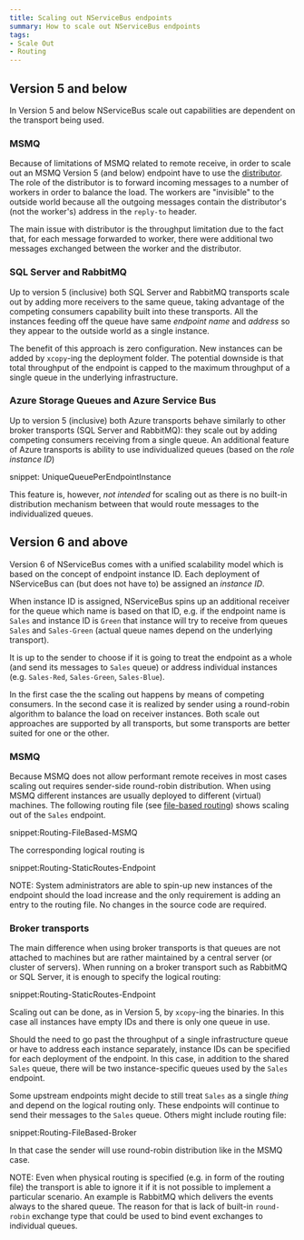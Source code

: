 ```yaml
---
title: Scaling out NServiceBus endpoints
summary: How to scale out NServiceBus endpoints
tags:
- Scale Out
- Routing
---
```


## Version 5 and below

In Version 5 and below NServiceBus scale out capabilities are dependent on the transport being used.


### MSMQ

Because of limitations of MSMQ related to remote receive, in order to scale out an MSMQ Version 5 (and below) endpoint have to use the [distributor](/nservicebus/scalability-and-ha/distributor/). The role of the distributor is to forward incoming messages to a number of workers in order to balance the load. The workers are "invisible" to the outside world because all the outgoing messages contain the distributor's (not the worker's) address in the `reply-to` header. 

The main issue with distributor is the throughput limitation due to the fact that, for each message forwarded to worker, there were additional two messages exchanged between the worker and the distributor.


### SQL Server and RabbitMQ

Up to version 5 (inclusive) both SQL Server and RabbitMQ transports scale out by adding more receivers to the same queue, taking advantage of the competing consumers capability built into these transports. All the instances feeding off the queue have same *endpoint name* and *address* so they appear to the outside world as a single instance.

The benefit of this approach is zero configuration. New instances can be added by `xcopy`-ing the deployment folder. The potential downside is that total throughput of the endpoint is capped to the maximum throughput of a single queue in the underlying infrastructure. 


### Azure Storage Queues and Azure Service Bus

Up to version 5 (inclusive) both Azure transports behave similarly to other broker transports (SQL Server and RabbitMQ): they scale out by adding competing consumers receiving from a single queue. An additional feature of Azure transports is ability to use individualized queues (based on the *role instance ID*)

snippet: UniqueQueuePerEndpointInstance

This feature is, however, *not intended* for scaling out as there is no built-in distribution mechanism between that would route messages to the individualized queues.


## Version 6 and above

Version 6 of NServiceBus comes with a unified scalability model which is based on the concept of endpoint instance ID. Each deployment of NServiceBus can (but does not have to) be assigned an *instance ID*.

When instance ID is assigned, NServiceBus spins up an additional receiver for the queue which name is based on that ID, e.g. if the endpoint name is `Sales` and instance ID is `Green` that instance will try to receive from queues `Sales` and `Sales-Green` (actual queue names depend on the underlying transport).

It is up to the sender to choose if it is going to treat the endpoint as a whole (and send its messages to `Sales` queue) or address individual instances (e.g. `Sales-Red`, `Sales-Green`, `Sales-Blue`). 

In the first case the the scaling out happens by means of competing consumers. In the second case it is realized by sender using a round-robin algorithm to balance the load on receiver instances. Both scale out approaches are supported by all transports, but some transports are better suited for one or the other.


### MSMQ

Because MSMQ does not allow performant remote receives in most cases scaling out requires sender-side round-robin distribution. When using MSMQ different instances are usually deployed to different (virtual) machines. The following routing file (see [file-based routing](/nservicebus/messaging/file-based-routing.md)) shows scaling out of the `Sales` endpoint.

snippet:Routing-FileBased-MSMQ

The corresponding logical routing is

snippet:Routing-StaticRoutes-Endpoint

NOTE: System administrators are able to spin-up new instances of the endpoint should the load increase and the only requirement is adding an entry to the routing file. No changes in the source code are required.


### Broker transports

The main difference when using broker transports is that queues are not attached to machines but are rather maintained by a central server (or cluster of servers). When running on a broker transport such as RabbitMQ or SQL Server, it is enough to specify the logical routing:

snippet:Routing-StaticRoutes-Endpoint

Scaling out can be done, as in Version 5, by `xcopy`-ing the binaries. In this case all instances have empty IDs and there is only one queue in use.

Should the need to go past the throughput of a single infrastructure queue or have to address each instance separately, instance IDs can be specified for each deployment of the endpoint. In this case, in addition to the shared `Sales` queue, there will be two instance-specific queues used by the `Sales` endpoint.

Some upstream endpoints might decide to still treat `Sales` as a single *thing* and depend on the logical routing only. These endpoints will continue to send their messages to the `Sales` queue. Others might include routing file:

snippet:Routing-FileBased-Broker

In that case the sender will use round-robin distribution like in the MSMQ case.

NOTE: Even when physical routing is specified (e.g. in form of the routing file) the transport is able to ignore it if it is not possible to implement a particular scenario. An example is RabbitMQ which delivers the events always to the shared queue. The reason for that is lack of built-in `round-robin` exchange type that could be used to bind event exchanges to individual queues.